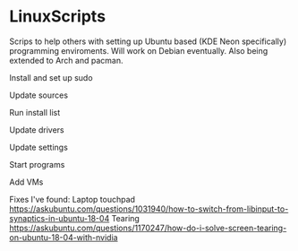 # LinuxScripts

Scrips to help others with setting up Ubuntu based (KDE Neon specifically) programming enviroments. 
Will work on Debian eventually. Also being extended to Arch and pacman.



Install and set up sudo

Update sources

Run install list

Update drivers

Update settings

Start programs

Add VMs



Fixes I've found:
Laptop touchpad https://askubuntu.com/questions/1031940/how-to-switch-from-libinput-to-synaptics-in-ubuntu-18-04
Tearing https://askubuntu.com/questions/1170247/how-do-i-solve-screen-tearing-on-ubuntu-18-04-with-nvidia
